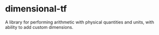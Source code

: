 dimensional-tf
==============

A library for performing arithmetic with physical quantities and units, with ability to add custom dimensions.